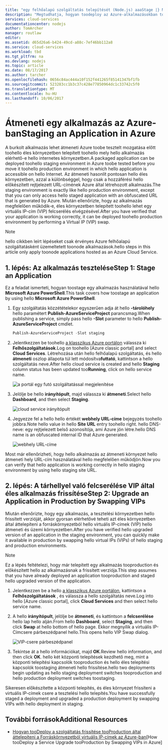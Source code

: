 ```yaml
---
title: "egy felhőalapú szolgáltatás telepítését (Node.js) aaaStage |} Microsoft Docs"
description: "Megtudhatja, hogyan toodeploy az Azure-alkalmazásokban tooa átmeneti környezet, majd telepítse a virtuális IP-cím (VIP) swap használatával tooa éles környezetben."
services: cloud-services
documentationcenter: nodejs
author: TomArcher
manager: routlaw
editor: 
ms.assetid: d65d26a6-b424-49cd-a88c-7ef46bb112a8
ms.service: cloud-services
ms.workload: tbd
ms.tgt_pltfrm: na
ms.devlang: nodejs
ms.topic: article
ms.date: 08/17/2017
ms.author: tarcher
ms.openlocfilehash: 0656c84ac444a10f152f441265f85141347bf1fb
ms.sourcegitcommit: 523283cc1b3c37c428e77850964dc1c33742c5f0
ms.translationtype: MT
ms.contentlocale: hu-HU
ms.lasthandoff: 10/06/2017
---
```

# <a name="staging-an-application-in-azure"></a><span data-ttu-id="4753f-103">Átmeneti egy alkalmazás az Azure-ban</span><span class="sxs-lookup"><span data-stu-id="4753f-103">Staging an Application in Azure</span></span>
<span data-ttu-id="4753f-104">A burkolt alkalmazás lehet átmeneti Azure toobe tesztelt mozgatása előtt toohello éles környezetben telepített toohello mely hello alkalmazás elérhető-e hello internetes környezetben.</span><span class="sxs-lookup"><span data-stu-id="4753f-104">A packaged application can be deployed toohello staging environment in Azure toobe tested before you move it toohello production environment in which hello application is accessible on hello Internet.</span></span> <span data-ttu-id="4753f-105">Az átmeneti hasonlít pontosan hello éles környezetben, azzal a különbséggel, hogy csak a hozzáférési hello előkészített rejtjelezett URL-címének Azure által létrehozott alkalmazás.</span><span class="sxs-lookup"><span data-stu-id="4753f-105">The staging environment is exactly like hello production environment, except that you can only access hello staged application with an obfuscated URL that is generated by Azure.</span></span> <span data-ttu-id="4753f-106">Miután ellenőrizte, hogy az alkalmazás megfelelően működik-e, éles környezetben telepített toohello lehet egy virtuális IP-cím (VIP) felcserélés elvégzésével.</span><span class="sxs-lookup"><span data-stu-id="4753f-106">After you have verified that your application is working correctly, it can be deployed toohello production environment by performing a Virtual IP (VIP) swap.</span></span>

> [!NOTE]
> <span data-ttu-id="4753f-107">hello cikkben leírt lépéseket csak érvényes Azure felhőalapú szolgáltatásként üzemeltetett toonode alkalmazások.</span><span class="sxs-lookup"><span data-stu-id="4753f-107">hello steps in this article only apply toonode applications hosted as an Azure Cloud Service.</span></span>
> 
> 

## <a name="step-1-stage-an-application"></a><span data-ttu-id="4753f-108">1. lépés: Az alkalmazás tesztelése</span><span class="sxs-lookup"><span data-stu-id="4753f-108">Step 1: Stage an Application</span></span>
<span data-ttu-id="4753f-109">Ez a feladat ismerteti, hogyan toostage egy alkalmazás használatával hello **Microsoft Azure PowerShell**.</span><span class="sxs-lookup"><span data-stu-id="4753f-109">This task covers how toostage an application by using hello **Microsoft Azure PowerShell**.</span></span>

1. <span data-ttu-id="4753f-110">Egy szolgáltatás közzétételekor egyszerűen adja át hello **-tárolóhely** hello paramétert **Publish-AzureServiceProject** parancsmag.</span><span class="sxs-lookup"><span data-stu-id="4753f-110">When publishing a service, simply pass hello **-Slot** parameter to hello **Publish-AzureServiceProject** cmdlet.</span></span>
   
   ```powershell
   Publish-AzureServiceProject -Slot staging
   ```
2. <span data-ttu-id="4753f-111">Jelentkezzen be toohello [a klasszikus Azure portálon] válassza ki **Felhőszolgáltatások**.</span><span class="sxs-lookup"><span data-stu-id="4753f-111">Log on toohello [Azure classic portal] and select **Cloud Services**.</span></span> <span data-ttu-id="4753f-112">Létrehozása után hello felhőalapú szolgáltatás, és hello **átmeneti** oszlop állapota túl lett módosítva**futtató**, kattintson a hello szolgáltatás neve.</span><span class="sxs-lookup"><span data-stu-id="4753f-112">After hello cloud service is created and hello **Staging** column status has been updated too**Running**, click on hello service name.</span></span>
   
   ![a portál egy futó szolgáltatással megjelenítése][cloud-service]
3. <span data-ttu-id="4753f-114">Jelölje be hello **irányítópult**, majd válassza ki **átmeneti**.</span><span class="sxs-lookup"><span data-stu-id="4753f-114">Select hello **Dashboard**, and then select **Staging**.</span></span>
   
   ![cloud service irányítópult][cloud-service-dashboard]
4. <span data-ttu-id="4753f-116">Jegyezze fel a hello hello értékét **webhely URL-címe** bejegyzés toohello jobbra.</span><span class="sxs-lookup"><span data-stu-id="4753f-116">Note hello value in hello **Site URL** entry toohello right.</span></span> <span data-ttu-id="4753f-117">hello DNS-neve: egy rejtjelezett belső azonosítója, ami Azure jön létre.</span><span class="sxs-lookup"><span data-stu-id="4753f-117">hello DNS name is an obfuscated internal ID that Azure generated.</span></span>
   
    ![webhely URL-címe][cloud-service-staging-url]

<span data-ttu-id="4753f-119">Most már ellenőrizheti, hogy hello alkalmazás az átmeneti környezet hello átmeneti hely URL-cím használatával hello megfelelően működjön.</span><span class="sxs-lookup"><span data-stu-id="4753f-119">Now you can verify that hello application is working correctly in hello staging environment by using hello staging site URL.</span></span>

## <a name="step-2-upgrade-an-application-in-production-by-swapping-vips"></a><span data-ttu-id="4753f-120">2. lépés: A tárhellyel való felcserélése VIP által éles alkalmazás frissítése</span><span class="sxs-lookup"><span data-stu-id="4753f-120">Step 2: Upgrade an Application in Production by Swapping VIPs</span></span>
<span data-ttu-id="4753f-121">Miután ellenőrizte, hogy egy alkalmazás, a tesztelési környezetben hello frissített verzióját, akkor gyorsan elérhetővé teheti azt éles környezetben által áttelepíteni a forráskörnyezetból hello virtuális IP-címek (VIP) hello átmeneti és üzemi környezetben.</span><span class="sxs-lookup"><span data-stu-id="4753f-121">After you have verified hello upgraded version of an application in the staging environment, you can quickly make it available in production by swapping hello virtual IPs (VIPs) of hello staging and production environments.</span></span>

> [!NOTE]
> <span data-ttu-id="4753f-122">Ez a lépés feltételezi, hogy már telepített egy alkalmazás tooproduction és előkészített hello az alkalmazásnak a frissített verziója.</span><span class="sxs-lookup"><span data-stu-id="4753f-122">This step assumes that you have already deployed an application tooproduction and staged hello upgraded version of the application.</span></span>
> 
> 

1. <span data-ttu-id="4753f-123">Jelentkezzen be a hello [a klasszikus Azure portálon], kattintson a **Felhőszolgáltatások** , és válassza a hello szolgáltatás neve.</span><span class="sxs-lookup"><span data-stu-id="4753f-123">Log into hello [Azure classic portal], click **Cloud Services** and then select hello service name.</span></span>
2. <span data-ttu-id="4753f-124">A hello **irányítópult**, jelölje be **átmeneti**, és kattintson a **felcserélése** hello lap hello alján.</span><span class="sxs-lookup"><span data-stu-id="4753f-124">From hello **Dashboard**, select **Staging**, and then click **Swap** at hello bottom of hello page.</span></span> <span data-ttu-id="4753f-125">Ekkor megnyílik a virtuális IP-Címcsere párbeszédpanel hello.</span><span class="sxs-lookup"><span data-stu-id="4753f-125">This opens hello VIP Swap dialog.</span></span>
   
   ![VIP-csere párbeszédpanel][vip-swap-dialog]
3. <span data-ttu-id="4753f-127">Tekintse át a hello információkat, majd **OK**.</span><span class="sxs-lookup"><span data-stu-id="4753f-127">Review hello information, and then click **OK**.</span></span> <span data-ttu-id="4753f-128">hello két központi telepítések kezdhető meg, mint a központi telepítési kapcsolók tooproduction és hello éles telepítési kapcsolók toostaging átmeneti hello frissítése.</span><span class="sxs-lookup"><span data-stu-id="4753f-128">hello two deployments begin updating as hello staging deployment switches tooproduction and hello production deployment switches toostaging.</span></span>

<span data-ttu-id="4753f-129">Sikeresen előkészítette a központi telepítés, és éles környezet frissíteni a virtuális IP-címek csere a tesztelési hello telepítés.</span><span class="sxs-lookup"><span data-stu-id="4753f-129">You have successfully staged a deployment and upgraded a production deployment by swapping VIPs with hello deployment in staging.</span></span>

## <a name="additional-resources"></a><span data-ttu-id="4753f-130">További források</span><span class="sxs-lookup"><span data-stu-id="4753f-130">Additional Resources</span></span>
* <span data-ttu-id="4753f-131">[Hogyan tooDeploy a szolgáltatás frissítése tooProduction által áttelepíteni a Forráskörnyezetból virtuális IP-címek az Azure-ban]</span><span class="sxs-lookup"><span data-stu-id="4753f-131">[How tooDeploy a Service Upgrade tooProduction by Swapping VIPs in Azure]</span></span>

[a klasszikus Azure portálon]: http://manage.windowsazure.com
[cloud-service]: ./media/cloud-services-nodejs-stage-application/staging-cloud-service-running.png
[cloud-service-dashboard]: ./media/cloud-services-nodejs-stage-application/cloud-service-dashboard-staging.png
[cloud-service-staging-url]: ./media/cloud-services-nodejs-stage-application/cloud-service-staging-url.png
[vip-swap-dialog]: ./media/cloud-services-nodejs-stage-application/vip-swap-dialog.png
[Hogyan tooDeploy a szolgáltatás frissítése tooProduction által áttelepíteni a Forráskörnyezetból virtuális IP-címek az Azure-ban]: cloud-services-how-to-manage.md#how-to-swap-deployments-to-promote-a-staged-deployment-to-production
